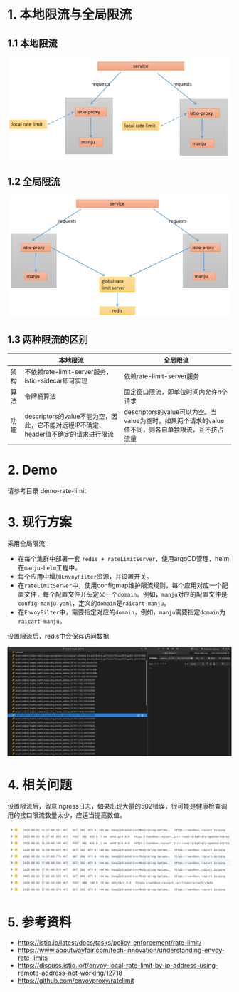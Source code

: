 # 1. 本地限流与全局限流

## 1.1 本地限流

![image](../image/local-rate-limit.png)

## 1.2 全局限流

![image](../image/global-rate-limit.png)

## 1.3 两种限流的区别


|  | 本地限流 | 全局限流 |
|--|---------|----------|
| 架构 | 不依赖rate-limit-server服务，istio-sidecar即可实现 | 依赖rate-limit-server服务 |
| 算法 | 令牌桶算法 | 固定窗口限流，即单位时间内允许n个请求 |
| 功能 | descriptors的value不能为空，因此，它不能对远程IP不确定、header值不确定的请求进行限流 | descriptors的value可以为空。当value为空时，如果两个请求的value值不同，则各自单独限流，互不挤占流量 |

# 2. Demo

请参考目录 demo-rate-limit

# 3. 现行方案

采用全局限流：
- 在每个集群中部署一套 `redis + rateLimitServer`，使用argoCD管理，helm在`manju-helm`工程中。
- 每个应用中增加`EnvoyFilter`资源，并设置开关。
- 在`rateLimitServer`中，使用configmap维护限流规则，每个应用对应一个配置文件，每个配置文件开头定义一个`domain`。例如，`manju`对应的配置文件是`config-manju.yaml`，定义的`domain`是`raicart-manju`。
- 在`EnvoyFilter`中，需要指定对应的`domain`，例如，`manju`需要指定`domain`为`raicart-manju`。

设置限流后，redis中会保存访问数据

![image](../image/ratelimit-redis.png)

# 4. 相关问题

设置限流后，留意ingress日志，如果出现大量的502错误，很可能是健康检查调用的接口限流数量太少，应适当提高数值。

![image](../image/ratelimit-warnlog.png)

# 5. 参考资料

- https://istio.io/latest/docs/tasks/policy-enforcement/rate-limit/
- https://www.aboutwayfair.com/tech-innovation/understanding-envoy-rate-limits
- https://discuss.istio.io/t/envoy-local-rate-limit-by-ip-address-using-remote-address-not-working/12718
- https://github.com/envoyproxy/ratelimit
